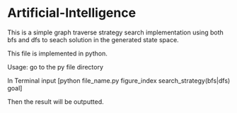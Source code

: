 # Artificial-Intelligence

This is a simple graph traverse strategy search implementation using both bfs and dfs to seach
solution in the generated state space.

This file is implemented in python.


Usage: go to the py file directory

In Terminal input [python file_name.py figure_index search_strategy(bfs|dfs) goal]

Then the result will be outputted.
